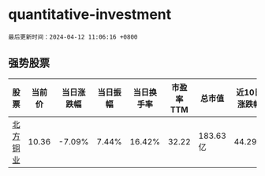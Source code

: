 # quantitative-investment

`最后更新时间：2024-04-12 11:06:16 +0800`

## 强势股票

|股票|当前价|当日涨跌幅|当日振幅|当日换手率|市盈率TTM|总市值|近10日涨跌幅|
|----|----|----|----|----|----|----|----|
|[北方铜业](https://xueqiu.com/S/SZ000737)|10.36|-7.09%|7.44%|16.42%|32.22|183.63亿|44.29%|
